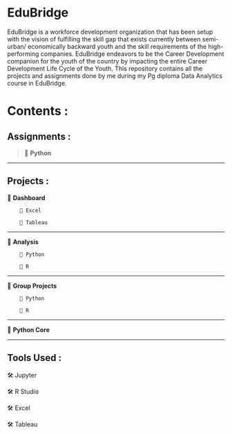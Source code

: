 # EduBridge
EduBridge is a workforce development organization that has been setup with the vision of fulfilling the skill gap that exists currently between semi-urban/ economically backward youth and the skill requirements of the high-performing companies. EduBridge endeavors to be the Career Development companion for the youth of the country by impacting the entire Career Development Life Cycle of the Youth.
This repository contains all the projects and assignments done by me during my Pg diploma Data Analytics course in EduBridge.

# Contents :

## Assignments :

<blockquote>🔲 <b>Python</b></blockquote>
<hr/>  

## Projects :

  🔲 <b>Dashboard</b>
  
        🔘 Excel 
               
        🔘 Tableau
              
  <hr />
  
  🔲 <b>Analysis</b>
  
        🔘 Python   
                                                                                   
        🔘 R
  <hr />
  
  🔲 <b>Group Projects</b>
  
        🔘 Python
     
        🔘 R            
              
  <hr />
  
  🔲 <b>Python Core</b>
            
  <hr/>
  
## Tools Used :

  🛠 Jupyter
  
  🛠 R Studio
  
  🛠 Excel
  
  🛠 Tableau 
  
 
